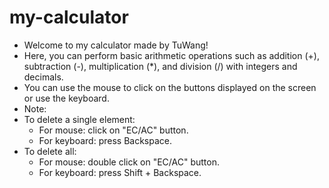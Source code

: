 # my-calculator
- Welcome to my calculator made by TuWang!
- Here, you can perform basic arithmetic operations such as addition (+), subtraction (-), multiplication (*), and division (/) with integers and decimals.
- You can use the mouse to click on the buttons displayed on the screen or use the keyboard.
- Note:
- To delete a single element:
    + For mouse: click on "EC/AC" button.
    + For keyboard: press Backspace.
- To delete all:
    + For mouse: double click on "EC/AC" button.
    + For keyboard: press Shift + Backspace.
